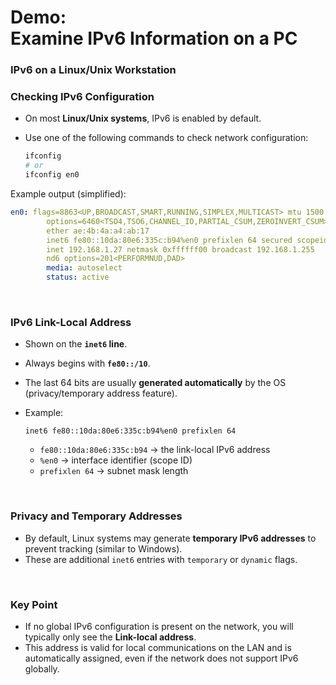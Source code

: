 # Demo:<br>Examine IPv6 Information on a PC

### IPv6 on a Linux/Unix Workstation

### Checking IPv6 Configuration
- On most **Linux/Unix systems**, IPv6 is enabled by default.
- Use one of the following commands to check network configuration:

  ```bash
  ifconfig
  # or
  ifconfig en0
  ```

Example output (simplified):

```yaml
en0: flags=8863<UP,BROADCAST,SMART,RUNNING,SIMPLEX,MULTICAST> mtu 1500
        options=6460<TSO4,TSO6,CHANNEL_IO,PARTIAL_CSUM,ZEROINVERT_CSUM>
        ether ae:4b:4a:a4:ab:17
        inet6 fe80::10da:80e6:335c:b94%en0 prefixlen 64 secured scopeid 0xb 
        inet 192.168.1.27 netmask 0xffffff00 broadcast 192.168.1.255
        nd6 options=201<PERFORMNUD,DAD>
        media: autoselect
        status: active
```

<br>

### IPv6 Link-Local Address
- Shown on the **`inet6` line**.
- Always begins with **`fe80::/10`**.
- The last 64 bits are usually **generated automatically** by the OS (privacy/temporary address feature).
- Example:

  ```
  inet6 fe80::10da:80e6:335c:b94%en0 prefixlen 64
  ```
  - `fe80::10da:80e6:335c:b94` → the link-local IPv6 address
  - `%en0` → interface identifier (scope ID)
  - `prefixlen 64` → subnet mask length

<br>

### Privacy and Temporary Addresses
- By default, Linux systems may generate **temporary IPv6 addresses** to prevent tracking (similar to Windows).
- These are additional `inet6` entries with `temporary` or `dynamic` flags.

<br>

### Key Point
- If no global IPv6 configuration is present on the network, you will typically only see the **Link-local address**.
- This address is valid for local communications on the LAN and is automatically assigned, even if the network does not support IPv6 globally.
